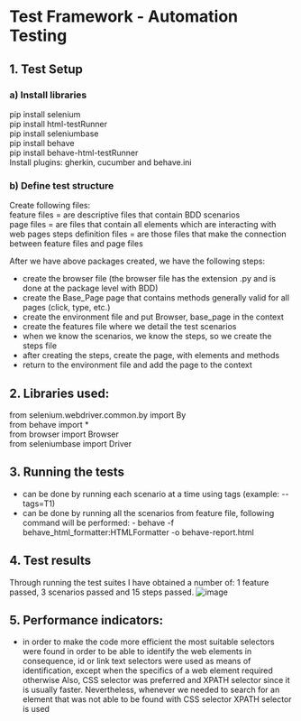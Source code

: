 # Test Framework - Automation Testing

## 1. Test Setup
### a) Install libraries
pip install selenium  
pip install html-testRunner  
pip install seleniumbase  
pip install behave  
pip install behave-html-testRunner  
Install plugins: gherkin, cucumber and behave.ini

### b) Define test structure
Create following files:  
feature files = are descriptive files that contain BDD scenarios  
page files = are files that contain all elements which are interacting with web pages 
steps definition files = are those files that make the connection between feature files and page files  

After we have above packages created, we have the following steps:  
   - create the browser file (the browser file has the extension .py and is done at the package level with BDD)
   - create the Base_Page page that contains methods generally valid for all pages (click, type, etc.)
   - create the environment file and put Browser, base_page in the context
   - create the features file where we detail the test scenarios
   - when we know the scenarios, we know the steps, so we create the steps file
   - after creating the steps, create the page, with elements and methods
   - return to the environment file and add the page to the context  

## 2. Libraries used:
from selenium.webdriver.common.by import By  
from behave import *  
from browser import Browser  
from seleniumbase import Driver

## 3. Running the tests
- can be done by running each scenario at a time using tags (example: --tags=T1)
- can be done by running all the scenarios from feature file, following command will be performed:
      - behave -f behave_html_formatter:HTMLFormatter -o behave-report.html
   

## 4. Test results 
Through running the test suites I have obtained a number of: 1 feature passed, 3 scenarios passed and 15 steps passed. 
![image](https://github.com/user-attachments/assets/d14c35e6-62b7-4cde-9fb2-6d9e1e4df21b)


## 5. Performance indicators:
   - in order to make the code more efficient the most suitable selectors were found in order to be able to identify the web elements in consequence, id or link text selectors were used as means of identification, except 
     when the specifics of a web element required otherwise Also, CSS selector was preferred and XPATH selector since it is usually faster. Nevertheless, whenever we needed to search for an element that was not able to be 
    found with CSS selector XPATH selector is used
  

